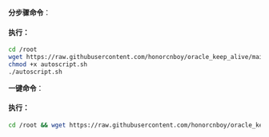 

__分步骤命令__：
#### 执行：
```bash
cd /root
wget https://raw.githubusercontent.com/honorcnboy/oracle_keep_alive/main/AutoScript/autoscript.sh
chmod +x autoscript.sh
./autoscript.sh
```


__一键命令__：
#### 执行：
```bash
cd /root && wget https://raw.githubusercontent.com/honorcnboy/oracle_keep_alive/main/AutoScript/autoscript.sh && chmod +x autoscript.sh && ./autoscript.sh
```
